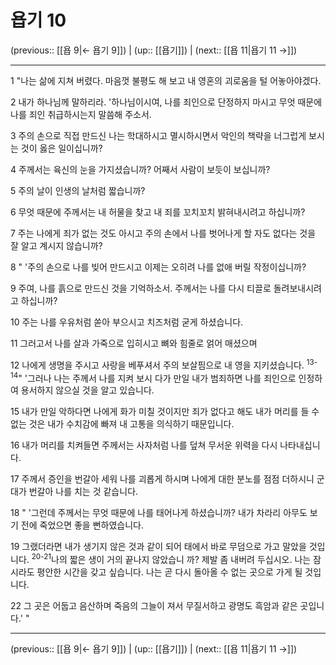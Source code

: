 # 욥기 10

(previous:: [[욥 9|← 욥기 9]]) | (up:: [[욥기]]) | (next:: [[욥 11|욥기 11 →]])

***




1 
"나는 삶에 지쳐 버렸다. 마음껏 불평도 해 보고 내 영혼의 괴로움을 털 어놓아야겠다. 



2 
내가 하나님께 말하리라. '하나님이시여, 나를 죄인으로 단정하지 마시고 무엇 때문에 나를 죄인 취급하시는지 말씀해 주소서. 



3 
주의 손으로 직접 만드신 나는 학대하시고 멸시하시면서 악인의 책략을 너그럽게 보시는 것이 옳은 일이십니까? 



4 
주께서는 육신의 눈을 가지셨습니까? 어째서 사람이 보듯이 보십니까? 



5 
주의 날이 인생의 날처럼 짧습니까? 



6 
무엇 때문에 주께서는 내 허물을 찾고 내 죄를 꼬치꼬치 밝혀내시려고 하십니까? 



7 
주는 나에게 죄가 없는 것도 아시고 주의 손에서 나를 벗어나게 할 자도 없다는 것을 잘 알고 계시지 않습니까? 



8 
" '주의 손으로 나를 빚어 만드시고 이제는 오히려 나를 없애 버릴 작정이십니까? 



9 
주여, 나를 흙으로 만드신 것을 기억하소서. 주께서는 나를 다시 티끌로 돌려보내시려고 하십니까? 



10 
주는 나를 우유처럼 쏟아 부으시고 치즈처럼 굳게 하셨습니다. 



11 
그러고서 나를 살과 가죽으로 입히시고 뼈와 힘줄로 얽어 매셨으며 



12 
나에게 생명을 주시고 사랑을 베푸셔서 주의 보살핌으로 내 영을 지키셨습니다. <sup class="versenum">13-14</sup>" '그러나 나는 주께서 나를 지켜 보시 다가 만일 내가 범죄하면 나를 죄인으로 인정하여 용서하지 않으실 것을 알고 있습니다. 



15 
내가 만일 악하다면 나에게 화가 미칠 것이지만 죄가 없다고 해도 내가 머리를 들 수 없는 것은 내가 수치감에 빠져 내 고통을 의식하기 때문입니다. 



16 
내가 머리를 치켜들면 주께서는 사자처럼 나를 덮쳐 무서운 위력을 다시 나타내십니다. 



17 
주께서 증인을 번갈아 세워 나를 괴롭게 하시며 나에게 대한 분노를 점점 더하시니 군대가 번갈아 나를 치는 것 같습니다. 



18 
" '그런데 주께서는 무엇 때문에 나를 태어나게 하셨습니까? 내가 차라리 아무도 보기 전에 죽었으면 좋을 뻔하였습니다. 



19 
그랬더라면 내가 생기지 않은 것과 같이 되어 태에서 바로 무덤으로 가고 말았을 것입니다. <sup class="versenum">20-21</sup>나의 짧은 생이 거의 끝나지 않았습니 까? 제발 좀 내버려 두십시오. 나는 잠시라도 평안한 시간을 갖고 싶습니다. 나는 곧 다시 돌아올 수 없는 곳으로 가게 될 것입니다. 



22 
그 곳은 어둡고 음산하며 죽음의 그늘이 져서 무질서하고 광명도 흑암과 같은 곳입니다.' "

***

(previous:: [[욥 9|← 욥기 9]]) | (up:: [[욥기]]) | (next:: [[욥 11|욥기 11 →]])
